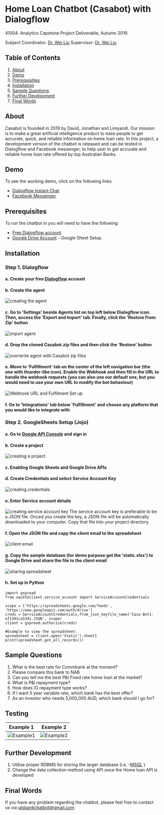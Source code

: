# Home Loan Chatbot (Casabot) with Dialogflow

41004: Analytics Capstone Project Deliverable, Autumn 2019.

Subject Coordinator: [Dr. Wei Liu](https://www.uts.edu.au/staff/wei.liu)
Supervisor: [Dr. Wei Liu](https://www.uts.edu.au/staff/wei.liu)

## Table of Contents

1. [About](#markdown-header-about)
2. [Demo](#markdown-header-demo)
3. [Prerequisities](#markdown-header-prerequisites)
4. [Installation](#markdown-header-installation)
5. [Sample Questions](#markdown-header-sample-questions)
6. [Further Development](#markdown-header-further-development)
7. [Final Words](#markdown-header-final-words)

## About

Casabot is founded in 2019 by David, Jonathan and Limyandi. Our mission is to make a great artificial intelligence product to ease people to get accurate, quick, and reliable information on home loan rate.
In this project, a development version of the chatbot is released and can be tested in Dialogflow and Facebook messenger, to help user to get accurate and reliable home loan rate offered by top Australian Banks.

## Demo

To see the working demo, click on the following links

- [Dialogflow Instant Chat](https://bot.dialogflow.com/CasaBot)
- [Facebook Messenger](m.me/400454180513269)

## Prerequisites

To run the chatbot in you will need to have the following

- [Free Dialogflow account](https://console.dialogflow.com)
- [Google Drive Account](https://drive.google.com/drive/u/0/) - Google Sheet Setup.

## Installation

### Step 1. Dialogflow

#### a. Create your free [Dialogflow](<https://dialogflow.com/docs/getting-started/create-account>) account

#### b. Create the agent

![creating the agent](images/create_agent.png)

#### c. Go to 'Settings' beside Agents list on top left below Dialogflow icon. Then, access the 'Export and Import' tab. Finally, click the 'Restore From Zip' button

![import agent](images/restore_agent.png)

#### d. Drop the cloned Casabot.zip files and then click the 'Restore' button

![overwrite agent with Casabot zip files](images/upload_agent.png)

#### e. Move to 'Fulfillment' tab on the center of the left navigation bar (the one with thunder-like icon). Enable the Webhook and then fill in the URL to handle the webhook requests (you can also use our default one, but you would need to use your own URL to modify the bot behaviour)

![Webhook URL and Fulfilment Set up](images/fulfilment_setup.png)

#### f. Go to 'Integrations' tab below 'Fulfillment' and choose any platform that you would like to integrate with

### Step 2. GoogleSheets Setup (Jojo)
#### a. Go to [Google API Console](<https://console.developers.google.com>) and sign in

#### b. Create a project
![creating a project](images/create_project.png)

#### c. Enabling Google Sheets and Google Drive APIs

#### d. Create Credentials and select Service Account Key
![creating credentials](images/create_credentials.png)

#### e. Enter Service account details
![creating service account key](images/service_account.png)
The service account key is preferable to be a JSON file. Onced you create the key, a JSON file will be automatically downloaded to your computer. Copy that file into your project directory.

#### f. Open the JSON file and copy the client email to the spreadsheet
![client email](images/client_email.png)

#### g. Copy the sample database (for demo purpose get the 'static.xlsx') to Google Drive and share the file to the client email
![sharing spreadsheet](images/share_client.png)

#### h. Set up in Python
    import gspread
    from oauth2client.service_account import ServiceAccountCredentials

    scope = ['https://spreadsheets.google.com/feeds',
    'https://www.googleapis.com/auth/drive']
    creds = ServiceAccountCredentials.from_json_keyfile_name('Casa Bot1-ef1391ca5341.JSON', scope)
    client = gspread.authorize(creds)

    #Example to view the spreadsheet:
    spreadsheet = client.open('Static').sheet1
    print(spreadsheet.get_all_records())


## Sample Questions
 1. What is the best rate for Commbank at the moment?
 2. Please compare this bank to NAB
 3. Can you tell me the best P&I Fixed rate home loan at the market?
 4. What is P&I repayment type?
 5. How does IO repayment type works?
 6. If I want 5 year variable rate, which bank has the best offer?
 7. As an investor who needs 5,000,000 AUD, which bank should I go for?

## Testing
Example 1                          | Example 2
-----------------------------------| ------------------------------- 
![Example1](images/example_1.png)  | ![Example2](images/example_2.png)

## Further Development
 1. Utilise proper RDBMS for storing the larger database (i.e. -[MSQL](https://dev.mysql.com/downloads/mysql/) ) 
 2. Change the data collection method using API once the Home loan API is developed

## Final Words
If you have any problem regarding the chatbot, please feel free to contact us via utsbankchatbot@gmail.com
